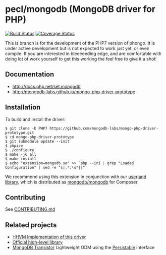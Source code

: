 # pecl/mongodb (MongoDB driver for PHP)

[![Build Status](https://api.travis-ci.org/mongodb-labs/mongo-php-driver-prototype.png?branch=PHP7)](https://travis-ci.org/mongodb-labs/mongo-php-driver-prototype)
[![Coverage Status](https://coveralls.io/repos/mongodb-labs/mongo-php-driver-prototype/badge.svg?branch=PHP7)](https://coveralls.io/r/mongodb-labs/mongo-php-driver-prototype?branch=PHP7)

This is branch is for the development of the PHP7 version of phongo.
It is under active development but is not expected to work just yet, or even compile.
If you are interested in bleeeeeding edge, and are comfortable with doing lot of work yourself
to get this working the feel free to give it a shot!

## Documentation
- http://docs.php.net/set.mongodb
- http://mongodb-labs.github.io/mongo-php-driver-prototype

## Installation

To build and install the driver:

```
$ git clone -b PHP7 https://github.com/mongodb-labs/mongo-php-driver-prototype.git
$ cd mongo-php-driver-prototype
$ git submodule update --init
$ phpize
$ ./configure
$ make -j6 all
$ make install
$ echo "extension=mongodb.so" >> `php --ini | grep "Loaded Configuration" | sed -e "s|.*:\s*||"`
```

We recommend using this extension in conjunction with our
[userland library](https://github.com/mongodb-labs/mongo-php-library-prototype),
which is distributed as
[mongodb/mongodb](https://packagist.org/packages/mongodb/mongodb) for Composer.

## Contributing

See [CONTRIBUTING.md](CONTRIBUTING.md)

## Related projects
- [HHVM Implementation of this driver](https://github.com/mongodb-labs/mongo-hhvm-driver-prototype)
- [Official high-level library](https://github.com/mongodb-labs/mongo-php-library-prototype)
- [MongoDB Transistor](https://github.com/bjori/mongo-php-transistor) Lightweight ODM using the [Persistable](http://php.net/bson\\persistable) interface

